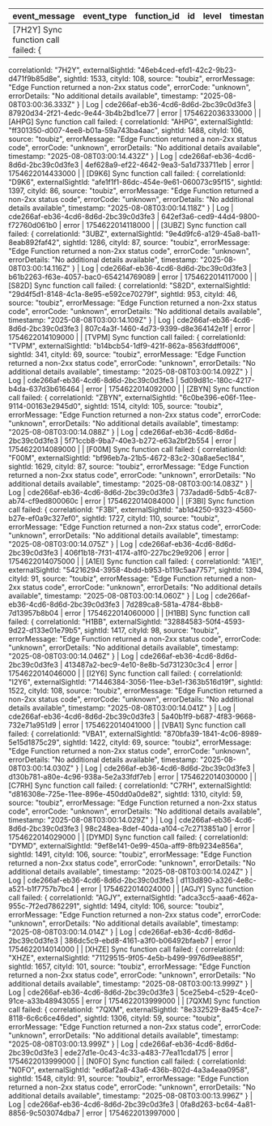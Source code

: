 | event_message                                                                                                                                                                                                                                                                                                                                                     | event_type | function_id                          | id                                   | level | timestamp        |
| ----------------------------------------------------------------------------------------------------------------------------------------------------------------------------------------------------------------------------------------------------------------------------------------------------------------------------------------------------------------- | ---------- | ------------------------------------ | ------------------------------------ | ----- | ---------------- |
| [7H2Y] Sync function call failed: {
  correlationId: "7H2Y",
  externalSightId: "46eb4ced-efd1-42c2-9b23-d471f9b85d8e",
  sightId: 1533,
  cityId: 108,
  source: "toubiz",
  errorMessage: "Edge Function returned a non-2xx status code",
  errorCode: "unknown",
  errorDetails: "No additional details available",
  timestamp: "2025-08-08T03:00:36.333Z"
}
 | Log        | cde266af-eb36-4cd6-8d6d-2bc39c0d3fe3 | 87920d34-2f21-4edc-9e44-3b4b2bd1ce77 | error | 1754622036333000 |
| [AHPG] Sync function call failed: {
  correlationId: "AHPG",
  externalSightId: "ff301350-d007-4ee8-b01a-59a743ba4aac",
  sightId: 1488,
  cityId: 106,
  source: "toubiz",
  errorMessage: "Edge Function returned a non-2xx status code",
  errorCode: "unknown",
  errorDetails: "No additional details available",
  timestamp: "2025-08-08T03:00:14.432Z"
}
 | Log        | cde266af-eb36-4cd6-8d6d-2bc39c0d3fe3 | 4ef628a9-ef22-4642-9ea3-5a1d733711eb | error | 1754622014433000 |
| [D9K6] Sync function call failed: {
  correlationId: "D9K6",
  externalSightId: "afe1f1f1-86dc-454e-9e61-060073c95f15",
  sightId: 1397,
  cityId: 86,
  source: "toubiz",
  errorMessage: "Edge Function returned a non-2xx status code",
  errorCode: "unknown",
  errorDetails: "No additional details available",
  timestamp: "2025-08-08T03:00:14.118Z"
}
  | Log        | cde266af-eb36-4cd6-8d6d-2bc39c0d3fe3 | 642ef3a6-ced9-44d4-9800-f72760d061b0 | error | 1754622014118000 |
| [3UBZ] Sync function call failed: {
  correlationId: "3UBZ",
  externalSightId: "9e4d9fc6-a129-45a8-ba11-8eab892faf42",
  sightId: 1286,
  cityId: 87,
  source: "toubiz",
  errorMessage: "Edge Function returned a non-2xx status code",
  errorCode: "unknown",
  errorDetails: "No additional details available",
  timestamp: "2025-08-08T03:00:14.116Z"
}
  | Log        | cde266af-eb36-4cd6-8d6d-2bc39c0d3fe3 | b61b2263-f63e-4057-bac0-654214769089 | error | 1754622014117000 |
| [S82D] Sync function call failed: {
  correlationId: "S82D",
  externalSightId: "29d4f5d1-8148-4c1a-8e95-e592ce70279f",
  sightId: 953,
  cityId: 46,
  source: "toubiz",
  errorMessage: "Edge Function returned a non-2xx status code",
  errorCode: "unknown",
  errorDetails: "No additional details available",
  timestamp: "2025-08-08T03:00:14.109Z"
}
   | Log        | cde266af-eb36-4cd6-8d6d-2bc39c0d3fe3 | 807c4a3f-1460-4d73-9399-d8e364142e1f | error | 1754622014109000 |
| [TVPM] Sync function call failed: {
  correlationId: "TVPM",
  externalSightId: "b14bcb54-1df9-421f-862a-8563fddff006",
  sightId: 341,
  cityId: 69,
  source: "toubiz",
  errorMessage: "Edge Function returned a non-2xx status code",
  errorCode: "unknown",
  errorDetails: "No additional details available",
  timestamp: "2025-08-08T03:00:14.092Z"
}
   | Log        | cde266af-eb36-4cd6-8d6d-2bc39c0d3fe3 | 5d09d81c-180c-4217-b4da-637d3b616464 | error | 1754622014092000 |
| [ZBYN] Sync function call failed: {
  correlationId: "ZBYN",
  externalSightId: "6c0be396-e06f-11ee-9114-00163e2945d0",
  sightId: 1514,
  cityId: 105,
  source: "toubiz",
  errorMessage: "Edge Function returned a non-2xx status code",
  errorCode: "unknown",
  errorDetails: "No additional details available",
  timestamp: "2025-08-08T03:00:14.088Z"
}
 | Log        | cde266af-eb36-4cd6-8d6d-2bc39c0d3fe3 | 5f71ccb8-9ba7-40e3-b272-e63a2bf2b554 | error | 1754622014089000 |
| [F00M] Sync function call failed: {
  correlationId: "F00M",
  externalSightId: "bf96eb7a-21b5-4672-83c2-30a8ae5ec184",
  sightId: 1629,
  cityId: 87,
  source: "toubiz",
  errorMessage: "Edge Function returned a non-2xx status code",
  errorCode: "unknown",
  errorDetails: "No additional details available",
  timestamp: "2025-08-08T03:00:14.083Z"
}
  | Log        | cde266af-eb36-4cd6-8d6d-2bc39c0d3fe3 | 737adad6-5db5-4c87-ab74-cf9ed800060c | error | 1754622014084000 |
| [F3BI] Sync function call failed: {
  correlationId: "F3BI",
  externalSightId: "ab1d4250-9323-4560-b27e-ef0a9c327ef0",
  sightId: 1727,
  cityId: 110,
  source: "toubiz",
  errorMessage: "Edge Function returned a non-2xx status code",
  errorCode: "unknown",
  errorDetails: "No additional details available",
  timestamp: "2025-08-08T03:00:14.075Z"
}
 | Log        | cde266af-eb36-4cd6-8d6d-2bc39c0d3fe3 | 406f1b18-7f31-4174-a1f0-227bc29e9206 | error | 1754622014075000 |
| [A1EI] Sync function call failed: {
  correlationId: "A1EI",
  externalSightId: "54216294-3958-4bdd-b953-b119c5aa7757",
  sightId: 1394,
  cityId: 91,
  source: "toubiz",
  errorMessage: "Edge Function returned a non-2xx status code",
  errorCode: "unknown",
  errorDetails: "No additional details available",
  timestamp: "2025-08-08T03:00:14.060Z"
}
  | Log        | cde266af-eb36-4cd6-8d6d-2bc39c0d3fe3 | 7d289ca8-581a-4784-8bb8-7d13957b8b04 | error | 1754622014060000 |
| [H1BB] Sync function call failed: {
  correlationId: "H1BB",
  externalSightId: "32884583-50f4-4593-9d22-d133e01e79b5",
  sightId: 1417,
  cityId: 98,
  source: "toubiz",
  errorMessage: "Edge Function returned a non-2xx status code",
  errorCode: "unknown",
  errorDetails: "No additional details available",
  timestamp: "2025-08-08T03:00:14.046Z"
}
  | Log        | cde266af-eb36-4cd6-8d6d-2bc39c0d3fe3 | 413487a2-bec9-4e10-8e8b-5d731230c3c4 | error | 1754622014046000 |
| [I2Y6] Sync function call failed: {
  correlationId: "I2Y6",
  externalSightId: "71446384-3056-11ee-b3e1-f363b516d19f",
  sightId: 1522,
  cityId: 108,
  source: "toubiz",
  errorMessage: "Edge Function returned a non-2xx status code",
  errorCode: "unknown",
  errorDetails: "No additional details available",
  timestamp: "2025-08-08T03:00:14.041Z"
}
 | Log        | cde266af-eb36-4cd6-8d6d-2bc39c0d3fe3 | 5a40b1f9-b687-4f83-9668-732e71a951d9 | error | 1754622014041000 |
| [VBA1] Sync function call failed: {
  correlationId: "VBA1",
  externalSightId: "870bfa39-1841-4c06-8989-5e15d1875c29",
  sightId: 1422,
  cityId: 69,
  source: "toubiz",
  errorMessage: "Edge Function returned a non-2xx status code",
  errorCode: "unknown",
  errorDetails: "No additional details available",
  timestamp: "2025-08-08T03:00:14.030Z"
}
  | Log        | cde266af-eb36-4cd6-8d6d-2bc39c0d3fe3 | d130b781-a80e-4c96-938a-5e2a33fdf7eb | error | 1754622014030000 |
| [C7RH] Sync function call failed: {
  correlationId: "C7RH",
  externalSightId: "d816308e-725e-11ee-896e-450dd0a0de82",
  sightId: 1310,
  cityId: 59,
  source: "toubiz",
  errorMessage: "Edge Function returned a non-2xx status code",
  errorCode: "unknown",
  errorDetails: "No additional details available",
  timestamp: "2025-08-08T03:00:14.029Z"
}
  | Log        | cde266af-eb36-4cd6-8d6d-2bc39c0d3fe3 | 98c248ea-8def-40da-a104-c7c2713851a0 | error | 1754622014029000 |
| [DYMD] Sync function call failed: {
  correlationId: "DYMD",
  externalSightId: "9ef8e141-0e99-450a-aff9-8fb9234e856a",
  sightId: 1491,
  cityId: 106,
  source: "toubiz",
  errorMessage: "Edge Function returned a non-2xx status code",
  errorCode: "unknown",
  errorDetails: "No additional details available",
  timestamp: "2025-08-08T03:00:14.024Z"
}
 | Log        | cde266af-eb36-4cd6-8d6d-2bc39c0d3fe3 | d113d890-a326-4e8c-a521-b1f7757b7bc4 | error | 1754622014024000 |
| [AGJY] Sync function call failed: {
  correlationId: "AGJY",
  externalSightId: "adca3cc5-aaa6-462a-955c-7f2ed7862291",
  sightId: 1494,
  cityId: 106,
  source: "toubiz",
  errorMessage: "Edge Function returned a non-2xx status code",
  errorCode: "unknown",
  errorDetails: "No additional details available",
  timestamp: "2025-08-08T03:00:14.014Z"
}
 | Log        | cde266af-eb36-4cd6-8d6d-2bc39c0d3fe3 | 386dc5c9-ebd8-4161-a3f0-b06492bfaeb7 | error | 1754622014014000 |
| [XHZE] Sync function call failed: {
  correlationId: "XHZE",
  externalSightId: "71129515-9f05-4e5b-b499-9976d9ee885f",
  sightId: 1657,
  cityId: 101,
  source: "toubiz",
  errorMessage: "Edge Function returned a non-2xx status code",
  errorCode: "unknown",
  errorDetails: "No additional details available",
  timestamp: "2025-08-08T03:00:13.999Z"
}
 | Log        | cde266af-eb36-4cd6-8d6d-2bc39c0d3fe3 | 5ce25eb4-c529-4ce0-91ce-a33b48943055 | error | 1754622013999000 |
| [7QXM] Sync function call failed: {
  correlationId: "7QXM",
  externalSightId: "8e332529-8a45-4ce7-8118-6c6c6ce46ded",
  sightId: 1306,
  cityId: 59,
  source: "toubiz",
  errorMessage: "Edge Function returned a non-2xx status code",
  errorCode: "unknown",
  errorDetails: "No additional details available",
  timestamp: "2025-08-08T03:00:13.999Z"
}
  | Log        | cde266af-eb36-4cd6-8d6d-2bc39c0d3fe3 | ede27d1e-0c43-4c33-a483-77ea11cda175 | error | 1754622013999000 |
| [N0FO] Sync function call failed: {
  correlationId: "N0FO",
  externalSightId: "ed6af2a8-43a6-436b-802d-4a3a4eaa0958",
  sightId: 1548,
  cityId: 91,
  source: "toubiz",
  errorMessage: "Edge Function returned a non-2xx status code",
  errorCode: "unknown",
  errorDetails: "No additional details available",
  timestamp: "2025-08-08T03:00:13.996Z"
}
  | Log        | cde266af-eb36-4cd6-8d6d-2bc39c0d3fe3 | 0fa8d263-bc64-4a81-8856-9c503074dba7 | error | 1754622013997000 |